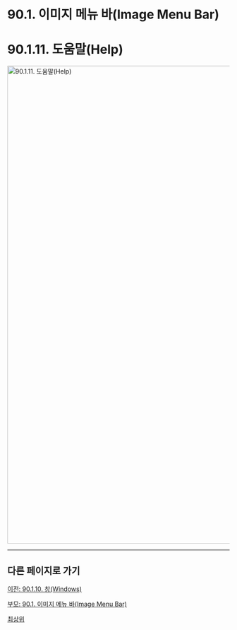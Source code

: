 # 90.1. 이미지 메뉴 바(Image Menu Bar)
# 90.1.11. 도움말(Help)

<img width="1080" alt="90.1.11. 도움말(Help)" environment="MacOS:Sonoma 14.2.1 GIMP 2.10.36" src="https://github.com/wonder13662/gimp/assets/15767104/e42b3e1d-4d42-46d3-a209-9ca6584cdddd">

***

## 다른 페이지로 가기

[이전: 90.1.10. 창(Windows)](./90-01-10-windows.md)

[부모: 90.1. 이미지 메뉴 바(Image Menu Bar)](./90-01-00-image-menu-bar.md)

[최상위](./00-home.md)
